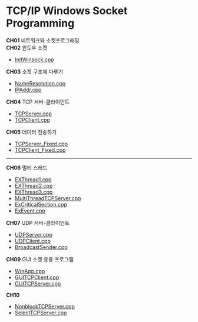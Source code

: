 # TCP/IP Windows Socket Programming

**CH01** 네트워크와 소켓프로그래밍<br>
**CH02** 윈도우 소켓
- [InitWinsock.cpp](https://github.com/waeandway/NetworkProgramming/blob/master/CH02/InitWinsock.cpp) 

**CH03** 소켓 구조체 다루기
- [NameResolution.cpp](https://github.com/waeandway/NetworkProgramming/blob/master/CH03/NameResolution.cpp)
- [IPAddr.cpp](https://github.com/waeandway/NetworkProgramming/blob/master/CH03/IPAddr.cpp)

**CH04** TCP 서버-클라이언트
- [TCPServer.cpp](https://github.com/waeandway/NetworkProgramming/blob/master/CH04/TCPServer.cpp)
- [TCPClient.cpp](https://github.com/waeandway/NetworkProgramming/blob/master/CH04/TCPClient.cpp)

**CH05** 데이터 전송하기
- [TCPServer_Fixed.cpp](https://github.com/waeandway/NetworkProgramming/blob/master/CH05/TCPServer_Fixed.cpp)
- [TCPClient_Fixed.cpp](https://github.com/waeandway/NetworkProgramming/blob/master/CH05/TCPClient_Fixed.cpp)

---

**CH06** 멀티 스레드
- [EXThread1.cpp](https://github.com/waeandway/NetworkProgramming/blob/master/CH06/ExThread1.cpp)
- [EXThread2.cpp](https://github.com/waeandway/NetworkProgramming/blob/master/CH06/ExThread2.cpp)
- [EXThread3.cpp](https://github.com/waeandway/NetworkProgramming/blob/master/CH06/ExThread3.cpp)
- [MultiThreadTCPServer.cpp](https://github.com/waeandway/NetworkProgramming/blob/master/CH06/MultiThreadTCPServer.cpp)
- [ExCriticalSection.cpp](https://github.com/waeandway/NetworkProgramming/blob/master/CH06/ExCriticalSection.cpp)
- [ExEvent.cpp](https://github.com/waeandway/NetworkProgramming/blob/master/CH06/ExEvent.cpp)


**CH07** UDP 서버-클라이언트
- [UDPServer.cpp](https://github.com/waeandway/NetworkProgramming/blob/master/CH07/UDPServer.cpp)
- [UDPClient.cpp](https://github.com/waeandway/NetworkProgramming/blob/master/CH07/UDPClient.cpp)
- [BroadcastSender.cpp](https://github.com/waeandway/NetworkProgramming/blob/master/CH07/BroadcastSender.cpp)

**CH09** GUI 소켓 응용 프로그램
- [WinApp.cpp](https://github.com/waeandway/NetworkProgramming/blob/master/CH09/WinApp.cpp)
- [GUITCPClient.cpp](https://github.com/waeandway/NetworkProgramming/blob/master/CH09/GUITCPClient.cpp)
- [GUITCPServer.cpp](https://github.com/waeandway/NetworkProgramming/blob/master/CH09/GUITCPServer.cpp)

**CH10**
- [NonblockTCPServer.cpp](https://github.com/waeandway/NetworkProgramming/blob/master/CH010/NonblockTCPServer.cpp)
- [SelectTCPServer.cpp](https://github.com/waeandway/NetworkProgramming/blob/master/CH010/SelectTCPServer.cpp)